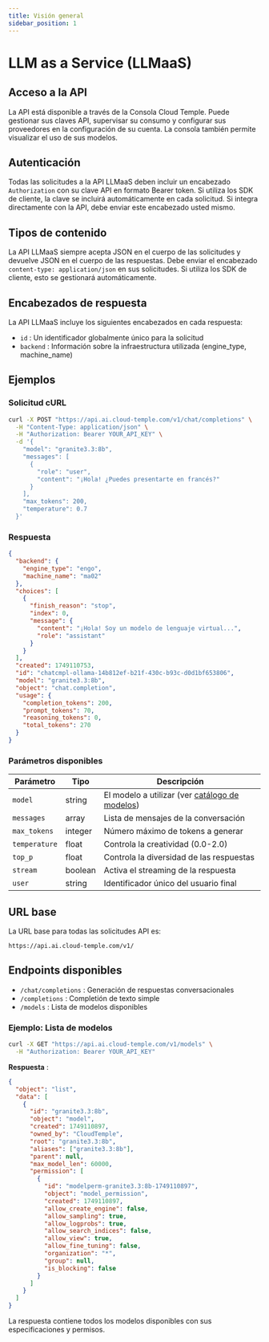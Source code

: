 ```yaml
---
title: Visión general
sidebar_position: 1
---
```


# LLM as a Service (LLMaaS)

## Acceso a la API

La API está disponible a través de la Consola Cloud Temple. Puede gestionar sus claves API, supervisar su consumo y configurar sus proveedores en la configuración de su cuenta. La consola también permite visualizar el uso de sus modelos.

## Autenticación

Todas las solicitudes a la API LLMaaS deben incluir un encabezado `Authorization` con su clave API en formato Bearer token. Si utiliza los SDK de cliente, la clave se incluirá automáticamente en cada solicitud. Si integra directamente con la API, debe enviar este encabezado usted mismo.

## Tipos de contenido

La API LLMaaS siempre acepta JSON en el cuerpo de las solicitudes y devuelve JSON en el cuerpo de las respuestas. Debe enviar el encabezado `content-type: application/json` en sus solicitudes. Si utiliza los SDK de cliente, esto se gestionará automáticamente.

## Encabezados de respuesta

La API LLMaaS incluye los siguientes encabezados en cada respuesta:

- `id` : Un identificador globalmente único para la solicitud
- `backend` : Información sobre la infraestructura utilizada (engine_type, machine_name)

## Ejemplos

### Solicitud cURL
```bash
curl -X POST "https://api.ai.cloud-temple.com/v1/chat/completions" \
  -H "Content-Type: application/json" \
  -H "Authorization: Bearer YOUR_API_KEY" \
  -d '{
    "model": "granite3.3:8b",
    "messages": [
      {
        "role": "user", 
        "content": "¡Hola! ¿Puedes presentarte en francés?"
      }
    ],
    "max_tokens": 200,
    "temperature": 0.7
  }'
```

### Respuesta
```json
{
  "backend": {
    "engine_type": "engo",
    "machine_name": "ma02"
  },
  "choices": [
    {
      "finish_reason": "stop",
      "index": 0,
      "message": {
        "content": "¡Hola! Soy un modelo de lenguaje virtual...",
        "role": "assistant"
      }
    }
  ],
  "created": 1749110753,
  "id": "chatcmpl-ollama-14b812ef-b21f-430c-b93c-d0d1bf653806",
  "model": "granite3.3:8b",
  "object": "chat.completion",
  "usage": {
    "completion_tokens": 200,
    "prompt_tokens": 70,
    "reasoning_tokens": 0,
    "total_tokens": 270
  }
}
```

### Parámetros disponibles

| Parámetro     | Tipo    | Descripción                                                   |
| ------------- | ------- | ------------------------------------------------------------- |
| `model`       | string  | El modelo a utilizar (ver [catálogo de modelos](./models)) |
| `messages`    | array   | Lista de mensajes de la conversación                         |
| `max_tokens`  | integer | Número máximo de tokens a generar                            |
| `temperature` | float   | Controla la creatividad (0.0-2.0)                              |
| `top_p`       | float   | Controla la diversidad de las respuestas                            |
| `stream`      | boolean | Activa el streaming de la respuesta                             |
| `user`        | string  | Identificador único del usuario final                     |

## URL base

La URL base para todas las solicitudes API es:
```
https://api.ai.cloud-temple.com/v1/
```

## Endpoints disponibles

- `/chat/completions` : Generación de respuestas conversacionales
- `/completions` : Completión de texto simple
- `/models` : Lista de modelos disponibles

### Ejemplo: Lista de modelos

```bash
curl -X GET "https://api.ai.cloud-temple.com/v1/models" \
  -H "Authorization: Bearer YOUR_API_KEY"
```

**Respuesta** :
```json
{
  "object": "list",
  "data": [
    {
      "id": "granite3.3:8b",
      "object": "model",
      "created": 1749110897,
      "owned_by": "CloudTemple",
      "root": "granite3.3:8b",
      "aliases": ["granite3.3:8b"],
      "parent": null,
      "max_model_len": 60000,
      "permission": [
        {
          "id": "modelperm-granite3.3:8b-1749110897",
          "object": "model_permission",
          "created": 1749110897,
          "allow_create_engine": false,
          "allow_sampling": true,
          "allow_logprobs": true,
          "allow_search_indices": false,
          "allow_view": true,
          "allow_fine_tuning": false,
          "organization": "*",
          "group": null,
          "is_blocking": false
        }
      ]
    }
  ]
}
```

La respuesta contiene todos los modelos disponibles con sus especificaciones y permisos.